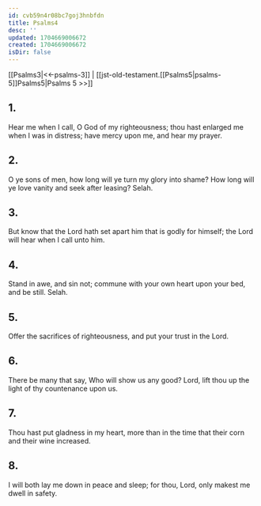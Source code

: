 ```yaml
---
id: cvb59n4r08bc7goj3hnbfdn
title: Psalms4
desc: ''
updated: 1704669006672
created: 1704669006672
isDir: false
---
```

[[Psalms3|<<-psalms-3]] | [[jst-old-testament.[[Psalms5|psalms-5]]Psalms5|Psalms 5 >>]]
## 1.
Hear me when I call, O God of my righteousness; thou hast enlarged me when I was in distress; have mercy upon me, and hear my prayer.
## 2.
O ye sons of men, how long will ye turn my glory into shame? How long will ye love vanity and seek after leasing? Selah.
## 3.
But know that the Lord hath set apart him that is godly for himself; the Lord will hear when I call unto him.
## 4.
Stand in awe, and sin not; commune with your own heart upon your bed, and be still. Selah.
## 5.
Offer the sacrifices of righteousness, and put your trust in the Lord.
## 6.
There be many that say, Who will show us any good? Lord, lift thou up the light of thy countenance upon us.
## 7.
Thou hast put gladness in my heart, more than in the time that their corn and their wine increased.
## 8.
I will both lay me down in peace and sleep; for thou, Lord, only makest me dwell in safety.

